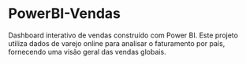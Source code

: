 # PowerBI-Vendas
Dashboard interativo de vendas construído com Power BI. Este projeto utiliza dados de varejo online para analisar o faturamento por país, fornecendo uma visão geral das vendas globais.
